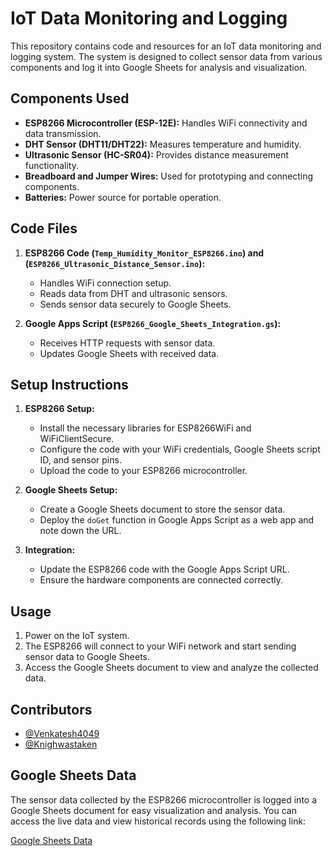 # IoT Data Monitoring and Logging

This repository contains code and resources for an IoT data monitoring and logging system. The system is designed to collect sensor data from various components and log it into Google Sheets for analysis and visualization.

## Components Used

- **ESP8266 Microcontroller (ESP-12E):** Handles WiFi connectivity and data transmission.
- **DHT Sensor (DHT11/DHT22):** Measures temperature and humidity.
- **Ultrasonic Sensor (HC-SR04):** Provides distance measurement functionality.
- **Breadboard and Jumper Wires:** Used for prototyping and connecting components.
- **Batteries:** Power source for portable operation.

## Code Files

1. **ESP8266 Code (`Temp_Humidity_Monitor_ESP8266.ino`) and (`ESP8266_Ultrasonic_Distance_Sensor.ino`):**
   - Handles WiFi connection setup.
   - Reads data from DHT and ultrasonic sensors.
   - Sends sensor data securely to Google Sheets.

2. **Google Apps Script (`ESP8266_Google_Sheets_Integration.gs`):**
   - Receives HTTP requests with sensor data.
   - Updates Google Sheets with received data.

## Setup Instructions

1. **ESP8266 Setup:**
   - Install the necessary libraries for ESP8266WiFi and WiFiClientSecure.
   - Configure the code with your WiFi credentials, Google Sheets script ID, and sensor pins.
   - Upload the code to your ESP8266 microcontroller.

2. **Google Sheets Setup:**
   - Create a Google Sheets document to store the sensor data.
   - Deploy the `doGet` function in Google Apps Script as a web app and note down the URL.

3. **Integration:**
   - Update the ESP8266 code with the Google Apps Script URL.
   - Ensure the hardware components are connected correctly.

## Usage

1. Power on the IoT system.
2. The ESP8266 will connect to your WiFi network and start sending sensor data to Google Sheets.
3. Access the Google Sheets document to view and analyze the collected data.

## Contributors

- [@Venkatesh4049](https://github.com/Venkatesh4049)
- [@Knighwastaken](https://github.com/Knighwastaken)
## Google Sheets Data

The sensor data collected by the ESP8266 microcontroller is logged into a Google Sheets document for easy visualization and analysis. You can access the live data and view historical records using the following link:

[Google Sheets Data](https://docs.google.com/spreadsheets/d/1bMwGJG1JDO8-xLX91U8VLeVC9zSmNcJ0W1tW4ydkbBQ/edit#gid=0)

